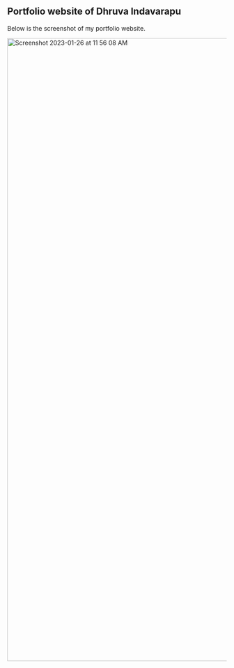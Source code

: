 ## Portfolio website of Dhruva Indavarapu

Below is the screenshot of my portfolio website.

<img width="1428" alt="Screenshot 2023-01-26 at 11 56 08 AM" src="https://user-images.githubusercontent.com/54857981/214942580-6a3190ff-9f54-4a40-b8c9-4460a6665898.png">

